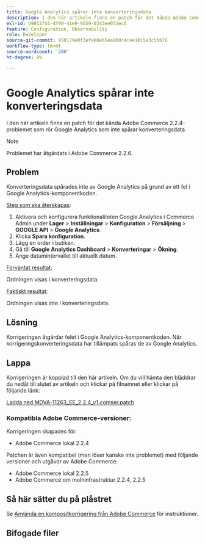 ```yaml
---
title: Google Analytics spårar inte konverteringsdata
description: I den här artikeln finns en patch för det kända Adobe Commerce 2.2.4-problemet som rör Google Analytics som inte spårar konverteringsdata.
exl-id: b9012fd1-4f90-41e9-9559-0343ee052ec6
feature: Configuration, Observability
role: Developer
source-git-commit: 958179e0f3efe08e65ea8b0c4c4e1015e3c5bb76
workflow-type: tm+mt
source-wordcount: '280'
ht-degree: 0%

---
```


# Google Analytics spårar inte konverteringsdata

I den här artikeln finns en patch för det kända Adobe Commerce 2.2.4-problemet som rör Google Analytics som inte spårar konverteringsdata.

>[!NOTE]
>
>Problemet har åtgärdats i Adobe Commerce 2.2.6.

## Problem

Konverteringsdata spårades inte av Google Analytics på grund av ett fel i Google Analytics-komponentkoden.

<u>Steg som ska återskapas</u>:

1. Aktivera och konfigurera funktionaliteten Google Analytics i Commerce Admin under **Lager** > **Inställningar** > **Konfiguration** > **Försäljning** > **GOOGLE API** > **Google Analytics**.
1. Klicka **Spara konfiguration**.
1. Lägg en order i butiken.
1. Gå till **Google Analytics Dashboard** > **Konverteringar** > **Ökning**.
1. Ange datumintervallet till aktuellt datum.

<u>Förväntat resultat</u>:

Ordningen visas i konverteringsdata.

<u>Faktiskt resultat</u>:

Ordningen visas inte i konverteringsdata.

## Lösning

Korrigeringen åtgärdar felet i Google Analytics-komponentkoden. När korrigeringskonverteringsdata har tillämpats spåras de av Google Analytics.

## Lappa

Korrigeringen är kopplad till den här artikeln. Om du vill hämta den bläddrar du nedåt till slutet av artikeln och klickar på filnamnet eller klickar på följande länk:

[Ladda ned MDVA-11263\_EE\_2.2.4\_v1.comser.patch](assets/MDVA-11263_EE_2.2.4_v1.composer.patch.zip)

### Kompatibla Adobe Commerce-versioner:

Korrigeringen skapades för:

* Adobe Commerce lokal 2.2.4

Patchen är även kompatibel (men löser kanske inte problemet) med följande versioner och utgåvor av Adobe Commerce:

* Adobe Commerce lokal 2.2.5
* Adobe Commerce om molninfrastruktur 2.2.4, 2.2.5

## Så här sätter du på plåstret

Se [Använda en kompositkorrigering från Adobe Commerce](/help/how-to/general/how-to-apply-a-composer-patch-provided-by-magento.md) för instruktioner.

## Bifogade filer
